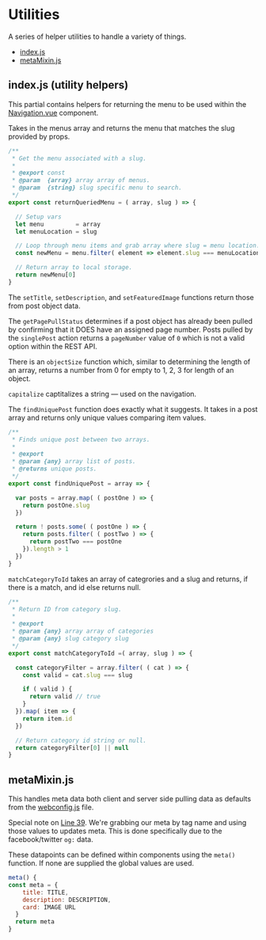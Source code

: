 # Utilities
A series of helper utilities to handle a variety of things.

  * [index.js](https://github.com/jomurgel/project-acorn-ssr/blob/master/src/utilities/index.js)
  * [metaMixin.js](https://github.com/jomurgel/project-acorn-ssr/blob/master/src/utilities/metaMixin.js)

## index.js (utility helpers)
This partial contains helpers for returning the menu to be used within the [Navigation.vue](https://github.com/jomurgel/project-acorn-ssr/blob/master/src/views/components/Navigation.vue) component.

Takes in the menus array and returns the menu that matches the slug provided by props.

``` javascript
/**
 * Get the menu associated with a slug.
 *
 * @export const
 * @param  {array} array array of menus.
 * @param  {string} slug specific menu to search.
 */
export const returnQueriedMenu = ( array, slug ) => {

  // Setup vars
  let menu         = array
  let menuLocation = slug

  // Loop through menu items and grab array where slug = menu location.
  const newMenu = menu.filter( element => element.slug === menuLocation )

  // Return array to local storage.
  return newMenu[0]
}
```

The `setTitle`, `setDescription`, and `setFeaturedImage` functions return those from post object data.

The `getPagePullStatus` determines if a post object has already been pulled by confirming that it DOES have an assigned page number. Posts pulled by the `singlePost` action returns a `pageNumber` value of `0` which is not a valid option within the REST API.

There is an `objectSize` function which, similar to determining the length of an array, returns a number from 0 for empty to 1, 2, 3 for length of an object.

`capitalize` captitalizes a string — used on the navigation.

The `findUniquePost` function does exactly what it suggests. It takes in a post array and returns only unique values comparing item values.


``` javascript
/**
 * Finds unique post between two arrays.
 *
 * @export
 * @param {any} array list of posts.
 * @returns unique posts.
 */
export const findUniquePost = array => {

  var posts = array.map( ( postOne ) => {
    return postOne.slug
  })

  return ! posts.some( ( postOne ) => {
    return posts.filter( ( postTwo ) => {
      return postTwo === postOne
    }).length > 1
  })
}
```

`matchCategoryToId` takes an array of categrories and a slug and returns, if there is a match, and id else returns null.

``` javascript
/**
 * Return ID from category slug.
 *
 * @export
 * @param {any} array array of categories
 * @param {any} slug category slug
 */
export const matchCategoryToId =( array, slug ) => {

  const categoryFilter = array.filter( ( cat ) => {
    const valid = cat.slug === slug

    if ( valid ) {
      return valid // true
    }
  }).map( item => {
    return item.id
  })

  // Return category id string or null.
  return categoryFilter[0] || null
}
```

## metaMixin.js
This handles meta data both client and server side pulling data as defaults from the [webconfig.js](https://github.com/jomurgel/project-acorn-ssr/blob/master/webconfig.js) file.

Special note on [Line 39](https://github.com/jomurgel/project-acorn-ssr/blob/master/src/utilities/metaMixin.js#L39). We're grabbing our meta by tag name and using those values to updates meta. This is done specifically due to the facebook/twitter `og:` data.

These datapoints can be defined within components using the `meta()` function. If none are supplied the global values are used.

``` javascript
meta() {
const meta = {
    title: TITLE,
    description: DESCRIPTION,
    card: IMAGE URL
  }
  return meta
}
```
